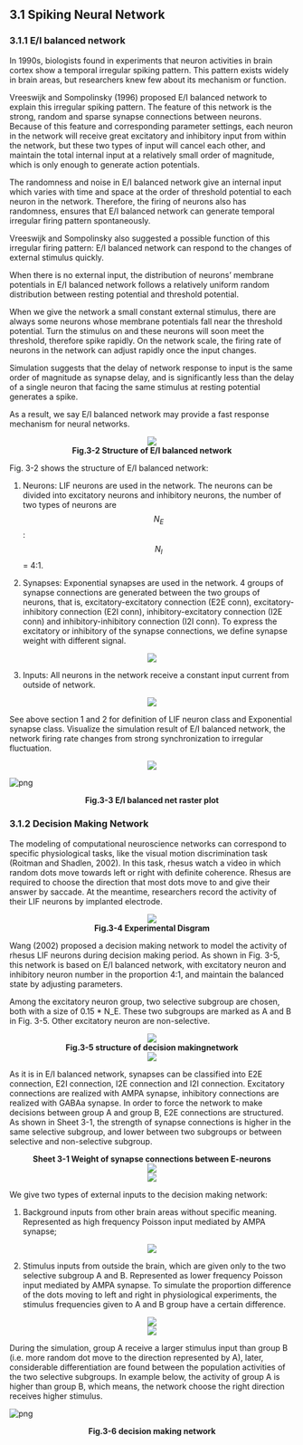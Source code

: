 ## 3.1 Spiking Neural Network

### 3.1.1 E/I balanced network

In 1990s, biologists found in experiments that neuron activities in brain cortex show a temporal irregular spiking pattern. This pattern exists widely in brain areas, but researchers knew few about its mechanism or function.

Vreeswijk and Sompolinsky (1996) proposed E/I balanced network to explain this irregular spiking pattern. The feature of this network is the strong, random and sparse synapse connections between neurons. Because of this feature and corresponding parameter settings, each neuron in the network will receive great excitatory and inhibitory input from within the network, but these two types of input will cancel each other, and maintain the total internal input at a relatively small order of magnitude, which is only enough to generate action potentials.

The randomness and noise in E/I balanced network give an internal input which varies with time and space at the order of threshold potential to each neuron in the network. Therefore, the firing of neurons also has randomness,  ensures that E/I balanced network can generate temporal irregular firing pattern spontaneously.

Vreeswijk and Sompolinsky also suggested a possible function of this irregular firing pattern: E/I balanced network can respond to the changes of external stimulus quickly.

When there is no external input, the distribution of neurons’ membrane potentials in E/I balanced network follows a relatively uniform random distribution between resting potential and threshold potential.

When we give the network a small constant external stimulus, there are always some neurons whose membrane potentials fall near the threshold potential. Turn the stimulus on and these neurons will soon meet the threshold, therefore spike rapidly. On the network scale, the firing rate of neurons in the network can adjust rapidly once the input changes.

Simulation suggests that the delay of network response to input is the same order of magnitude as synapse delay, and is significantly less than the delay of a single neuron that facing the same stimulus at resting potential generates a spike.

As a result, we say E/I balanced network may provide a fast response mechanism for neural networks. 

<center><img src="../../figs/snn/3-2.png"></center>

<center><b>Fig.3-2 Structure of E/I balanced network</b></center>

Fig. 3-2 shows the structure of E/I balanced network:

1)	Neurons: LIF neurons are used in the network. The neurons can be divided into excitatory neurons and inhibitory neurons, the number of two types of neurons are $$N_E$$: $$N_I$$ = 4:1.

2)	Synapses: Exponential synapses are used in the network. 4 groups of synapse connections are generated between the two groups of neurons, that is, excitatory-excitatory connection (E2E conn), excitatory-inhibitory connection (E2I conn), inhibitory-excitatory connection (I2E conn) and inhibitory-inhibitory connection (I2I conn). To express the excitatory or inhibitory of the synapse connections, we define synapse weight with different signal.

<center><img src="../../ppt/figs/snns/EInet1.PNG">	</center>

3)	Inputs: All neurons in the network receive a constant input current from outside of network.

<center><img src="../../ppt/figs/snns/EInet2.PNG">	</center>

See above section 1 and 2 for definition of LIF neuron class and Exponential synapse class. Visualize the simulation result of E/I balanced network, the network firing rate changes from strong synchronization to irregular fluctuation.

<center><img src="../../ppt/figs/snns/EInet3.PNG">	</center>


![png](../../figs/snn/out/output_8_0.png)


<center><b>Fig.3-3 E/I balanced net raster plot</b></center>

### 3.1.2 Decision Making Network

The modeling of computational neuroscience networks can correspond to specific physiological tasks, like the visual motion discrimination task (Roitman and Shadlen, 2002). In this task, rhesus watch a video in which random dots move towards left or right with definite coherence. Rhesus are required to choose the direction that most dots move to and give their answer by saccade. At the meantime, researchers record the activity of their LIF neurons by implanted electrode.

<center><img src="../../figs/snn/3-4.png"> </center>

<center><b>Fig.3-4 Experimental Disgram</b></center>

Wang (2002) proposed a decision making network to model the activity of rhesus LIF neurons during decision making period. As shown in Fig. 3-5, this network is based on E/I balanced network, with excitatory neuron and inhibitory neuron number in the proportion 4:1, and maintain the balanced state by adjusting parameters.

Among the excitatory neuron group, two selective subgroup are chosen, both with a size of 0.15 * N_E. These two subgroups are marked as A and B in Fig. 3-5. Other excitatory neuron are non-selective.

<center><img src="../../figs/snn/3-5.png"></center>

<center><b>Fig.3-5 structure of decision makingnetwork</b></center>

<center><img src="../../ppt/figs/snns/DMnet2.PNG">	</center>

As it is in E/I balanced network, synapses can be classified into E2E connection, E2I connection, I2E connection and I2I connection. Excitatory connections are realized with AMPA synapse, inhibitory connections are realized with GABAa synapse. In order to force the network to make decisions between group A and group B, E2E connections are structured. As shown in Sheet 3-1, the strength of synapse connections is higher in the same selective subgroup, and lower between two subgroups or between selective and non-selective subgroup.

<center><b>Sheet 3-1 Weight of synapse connections between E-neurons</b></center>
<center><img src="../../figs/snn/3-6.png"></center>

<center><img src="../../ppt/figs/snns/DMnet1.PNG">	</center>

We give two types of external inputs to the decision making network:

1) Background inputs from other brain areas without specific meaning. Represented as high frequency Poisson input mediated by AMPA synapse; 

<center><img src="../../ppt/figs/snns/DMnet3.PNG">	</center>

2) Stimulus inputs from outside the brain, which are given only to the two selective subgroup A and B. Represented as lower frequency Poisson input mediated by AMPA synapse. To simulate the proportion difference of the dots moving to left and right in physiological experiments, the stimulus frequencies given to A and B group have a certain difference.

<center><img src="../../ppt/figs/snns/DMnet4.PNG">	</center>

<center><img src="../../ppt/figs/snns/DMnet5.PNG">	</center>

During the simulation, group A receive a larger stimulus input than group B (i.e. more random dot move to the direction represented by A), later, considerable differentiation are found between the population activities of the two selective subgroups. In example below, the activity of group A is higher than group B, which means, the network choose the right direction receives higher stimulus.

![png](../../figs/snn/out/output_18_1.png)


<center><b>Fig.3-6 decision making network</b></center>